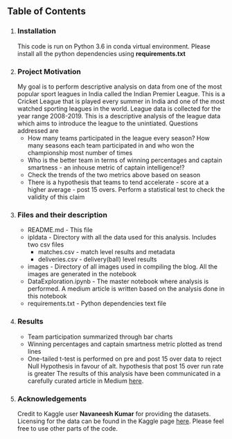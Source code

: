 ## Table of Contents
1. ### Installation
    This code is run on Python 3.6 in conda virtual environment. Please install all the python dependencies using **requirements.txt** 
2. ### Project Motivation
    My goal is to perform descriptive analysis on data from one of the most popular sport leagues in India called the Indian Premier League. This is a Cricket League that is played every summer in India and one of the most watched sporting leagues in the world. League data is collected for the year range 2008-2019. This is a descriptive analysis of the league data which aims to introduce the league to the unintiated. Questions addressed are
     - How many teams participated in the league every season? How many seasons each team participated in and who won the championship most number of times
     - Who is the better team in terms of winning percentages and captain smartness - an inhouse metric of captain intelligence!? 
     - Check the trends of the two metrics above based on season
     - There is a hypothesis that teams to tend accelerate - score at a higher average - post 15 overs. Perform a statistical test to check the validity of this claim 
3. ### Files and their description
    * README.md - This file 
    * ipldata - Directory with all the data used for this analysis. Includes two csv files 
        - matches.csv - match level results and metadata
        - deliveries.csv - delivery(ball) level results
    *  images - Directory of all images used in compiling the blog. All the images are generated in the notebook
    *  DataExploration.ipynb - The master notebook where analysis is performed. A medium article is written based on the analysis done in this notebook
    *  requirements.txt - Python dependencies text file
4. ### Results
   - Team participation summarized through bar charts
   - Winning percentages and captain smartness metric plotted as trend lines
   - One-tailed t-test is performed on pre and post 15 over data to reject Null Hypothesis in favour of alt. hypothesis that post 15 over run rate is greater</b>
    The results of this analysis have been communicated in a carefully curated article in Medium [here](https://medium.com/@arjunsdarbha/ipl-descriptive-analysis-d142ae11d5f2).
5. ### Acknowledgements
    Credit to Kaggle user **Navaneesh Kumar** for providing the datasets. Licensing for the data can be found in the Kaggle page [here](https://www.kaggle.com/nowke9/ipldata/). Please feel free to use other parts of the code.